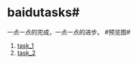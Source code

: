 # baidutasks#
一点一点的完成，一点一点的进步。
#预览图#
1. [task_1](https://hddhyq.github.io/baidutasks/part1/mission1/task_1.html)
2. [task_2](https://hddhyq.github.io/baidutasks/part1/mission2/task_2.html)
